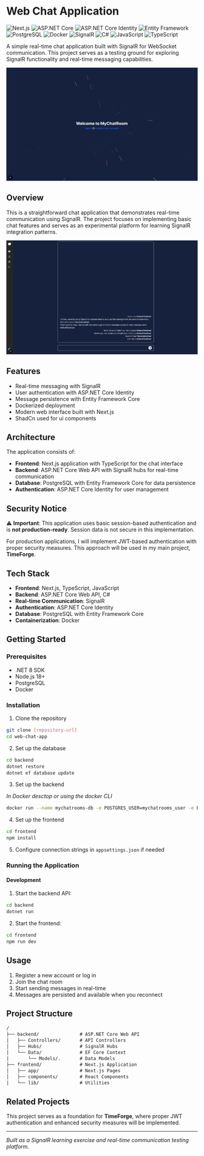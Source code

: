 # Web Chat Application

![Next.js](https://img.shields.io/badge/Next.js-000000?style=for-the-badge&logo=nextdotjs&logoColor=white)
![ASP.NET Core](https://img.shields.io/badge/ASP.NET%20Core-512BD4?style=for-the-badge&logo=dotnet&logoColor=white)
![ASP.NET Core Identity](https://img.shields.io/badge/ASP.NET%20Identity-512BD4?style=for-the-badge&logo=dotnet&logoColor=white)
![Entity Framework](https://img.shields.io/badge/Entity%20Framework-512BD4?style=for-the-badge&logo=dotnet&logoColor=white)
![PostgreSQL](https://img.shields.io/badge/PostgreSQL-316192?style=for-the-badge&logo=postgresql&logoColor=white)
![Docker](https://img.shields.io/badge/Docker-2496ED?style=for-the-badge&logo=docker&logoColor=white)
![SignalR](https://img.shields.io/badge/SignalR-512BD4?style=for-the-badge&logo=dotnet&logoColor=white)
![C#](https://img.shields.io/badge/C%23-239120?style=for-the-badge&logo=c-sharp&logoColor=white)
![JavaScript](https://img.shields.io/badge/JavaScript-F7DF1E?style=for-the-badge&logo=javascript&logoColor=black)
![TypeScript](https://img.shields.io/badge/TypeScript-007ACC?style=for-the-badge&logo=typescript&logoColor=white)

A simple real-time chat application built with SignalR for WebSocket communication. This project serves as a testing ground for exploring SignalR functionality and real-time messaging capabilities.

<!-- Add screenshot placeholder -->

![App Screenshot](Assets/MyChatRooms-Welcome-page.png)

## Overview

This is a straightforward chat application that demonstrates real-time communication using SignalR. The project focuses on implementing basic chat features and serves as an experimental platform for learning SignalR integration patterns.

<!-- Add demo gif placeholder -->

![Demo](Assets/MyChatRooms-Chat-Page.png)

## Features

-   Real-time messaging with SignalR
-   User authentication with ASP.NET Core Identity
-   Message persistence with Entity Framework Core
-   Dockerized deployment
-   Modern web interface built with Next.js
-   ShadCn used for ui components

## Architecture

The application consists of:

-   **Frontend**: Next.js application with TypeScript for the chat interface
-   **Backend**: ASP.NET Core Web API with SignalR hubs for real-time communication
-   **Database**: PostgreSQL with Entity Framework Core for data persistence
-   **Authentication**: ASP.NET Core Identity for user management

## Security Notice

⚠️ **Important**: This application uses basic session-based authentication and is **not production-ready**. Session data is not secure in this implementation.

For production applications, I will implement JWT-based authentication with proper security measures. This approach will be used in my main project, **TimeForge**.

## Tech Stack

-   **Frontend**: Next.js, TypeScript, JavaScript
-   **Backend**: ASP.NET Core Web API, C#
-   **Real-time Communication**: SignalR
-   **Authentication**: ASP.NET Core Identity
-   **Database**: PostgreSQL with Entity Framework Core
-   **Containerization**: Docker

## Getting Started

### Prerequisites

-   .NET 8 SDK
-   Node.js 18+
-   PostgreSQL
-   Docker

### Installation

1. Clone the repository

```bash
git clone [repository-url]
cd web-chat-app
```

2. Set up the database

```bash
cd backend
dotnet restore
dotnet ef database update
```

3. Set up the backend

_In Docker desctop or using the docker CLI_

```bash
docker run --name mychatrooms-db -e POSTGRES_USER=mychatrooms_user -e POSTGRES_PASSWORD=my_secure_password123! -e POSTGRES_DB=mychatrooms_db -p 5432:5432 -d postgres:alpine
```

4. Set up the frontend

```bash
cd frontend
npm install
```

5. Configure connection strings in `appsettings.json` if needed

### Running the Application

#### Development

1. Start the backend API:

```bash
cd backend
dotnet run
```

2. Start the frontend:

```bash
cd frontend
npm run dev
```

## Usage

1. Register a new account or log in
2. Join the chat room
3. Start sending messages in real-time
4. Messages are persisted and available when you reconnect

## Project Structure

```
/
├── backend/               # ASP.NET Core Web API
│   ├── Controllers/       # API Controllers
│   ├── Hubs/              # SignalR Hubs
│   └── Data/              # EF Core Context
|       └── Models/.       # Data Models
├── frontend/              # Next.js Application
│   ├── app/               # Next.js Pages
│   ├── components/        # React Components
|   └── lib/               # Utilities
```

## Related Projects

This project serves as a foundation for **TimeForge**, where proper JWT authentication and enhanced security measures will be implemented.

---

_Built as a SignalR learning exercise and real-time communication testing platform._
